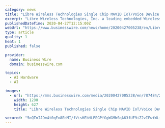 ```yaml
---
category: news
title: "Libre Wireless Technologies Single Chip MAVID IoT/Voice Device Now Amazon AWS IoT Core Certified – Leads Industry in Voice Feature Integration, Size and Power for Broader AI ..."
excerpt: "Libre Wireless Technologies, Inc. a leading embedded Wireless Voice/AI solutions provider, today announced their industry leading “MAVID” low power mi"
publishedDateTime: 2020-04-27T12:15:00Z
webUrl: "https://www.businesswire.com/news/home/20200427005238/en/Libre-Wireless-Technologies-Single-Chip-MAVID-IoTVoice"
type: article
quality: 1
heat: 1
published: false

provider:
  name: Business Wire
  domain: businesswire.com

topics:
  - AI Hardware
  - AI

images:
  - url: "https://mms.businesswire.com/media/20200427005238/en/787484/23/Libre_Rectangle_04.jpg"
    width: 1200
    height: 627
    title: "Libre Wireless Technologies Single Chip MAVID IoT/Voice Device Now Amazon AWS IoT Core Certified – Leads Industry in Voice Feature Integration, Size and Power for Broader AI ..."

secured: "5oQTnIJDm4t0qEx8EdMI/fVisHEbHLPEGPfGgWGMhSqA63fUF9iZ2vIFwiWLiaxTZzV4T2hWrsRThMcE5MGUIxlwPKVynUWVugxOtlUL32mzPHxT7P8zxXl5eq9wjtw3U46KcG6n4Qo9hZinLOSaVB0UiUiRVfNLsXz5GXuGoQ26KUCTIVUwVVvqlsNxl5vlaASWvT8UJMDjTktN6kBhFLsEdDmYtDZQudpPNMOJeSH8vCEv1pTOvBiqWb+EDM4saAnFx9WALAniB40U+ZhfIcczi9sCSh2wJKol6hBLEEqYsF5UdKI/It0BOSt6wiy4CShBJEaG6gY3b7GQUKy1OCBJubkeAv0M1fV3aoRNQ1WeHAeHV6zwk0SKwD1/elsexrVdelDEUoNe87KzVqwA9xxn/DiH4V67gHF1mMxRyTdiMKsDHwasNubNmxirq1XdLsP85kpVo0MB4JP8EBJPIrmInOWnan5dpUXD/JiVWko=;iZf8UpwuH3f1mX0oCJX5cQ=="
---
```


